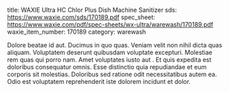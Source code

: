 title: WAXIE Ultra HC Chlor Plus Dish Machine Sanitizer
sds: https://www.waxie.com/sds/170189.pdf
spec_sheet: https://www.waxie.com/pdf/spec-sheets/wx-ultra/warewash/170189.pdf
waxie_item_number: 170189
category: warewash

Dolore beatae id aut. Ducimus in quo quas. Veniam velit non nihil dicta quas aliquam.
Voluptatem deserunt quibusdam voluptate excepturi. Molestiae rem quas qui porro nam. Amet voluptates iusto aut	.
Et quis expedita est doloribus consequatur omnis. Esse distinctio quia repudiandae et eum corporis sit molestias. Doloribus sed ratione odit necessitatibus autem ea. Odio est voluptatem reprehenderit iste dolorem incidunt et dolor.


